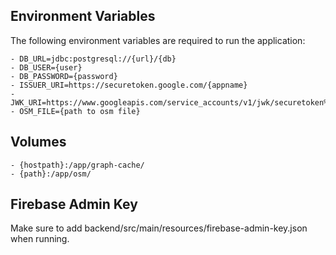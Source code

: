 ## Environment Variables

The following environment variables are required to run the application:

    - DB_URL=jdbc:postgresql://{url}/{db}
    - DB_USER={user}
    - DB_PASSWORD={password}
    - ISSUER_URI=https://securetoken.google.com/{appname}
    - JWK_URI=https://www.googleapis.com/service_accounts/v1/jwk/securetoken%40system.gserviceaccount.com
    - OSM_FILE={path to osm file}

## Volumes
    - {hostpath}:/app/graph-cache/
    - {path}:/app/osm/

## Firebase Admin Key

Make sure to add backend/src/main/resources/firebase-admin-key.json when running.

